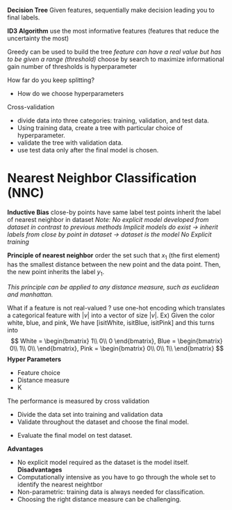 **Decision Tree**
Given features, sequentially make decision leading you to final labels.

**ID3 Algorithm**
use the most informative features (features that reduce the uncertainty the most)

Greedy can be used to build the tree
*feature can have a real value but has to be given a range (threshold)*
choose by search to maximize informational gain
number of thresholds is hyperparameter

How far do you keep splitting?
- How do we choose hyperparameters

Cross-validation
- divide data into three categories: training, validation, and test data.
- Using training data, create a tree with particular choice of hyperparameter.
- validate the tree with validation data.
- use test data only after the final model is chosen.

# Nearest Neighbor Classification (NNC)

**Inductive Bias**
close-by points have same label
test points inherit the label of nearest neighbor in dataset
*Note:
No explicit model developed from dataset in contrast to previous methods
Implicit models do exist $\rightarrow$ inherit labels from close by point in dataset
$\rightarrow$ dataset is the model
No Explicit training* 

**Principle of nearest neighbor**
order the set such that $x_1$ (the first element) has the smallest distance between the new point and the data point.
Then, the new point inherits the label $y_1$.

*This principle can be applied to any distance measure, such as euclidean and manhattan.*

What if a feature is not real-valued ?
use one-hot encoding which translates a categorical feature with $|v|$ into a vector of size $|v|$.
Ex)
Given the color white, blue, and pink, 
We have [isitWhite, isitBlue, isitPink] and this turns into
$$
White = 
\begin{bmatrix}
1\\
0\\
0
\end{bmatrix},
Blue = \begin{bmatrix} 0\\ 1\\ 0\\ \end{bmatrix},
Pink = \begin{bmatrix} 0\\ 0\\ 1\\ \end{bmatrix}
$$
**Hyper Parameters**
- Feature choice
- Distance measure
- K

The performance is measured by cross validation
- Divide the data set into training and validation data
- Validate throughout the dataset and choose the final model.
* Evaluate the final model on test dataset.

**Advantages**
- No explicit model required as the dataset is the model itself.
**Disadvantages**
- Computationally intensive as you have to go through the whole set to identify the nearest neightbor
- Non-parametric: training data is always needed for classification.
- Choosing the right distance measure can be challenging.



